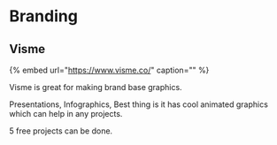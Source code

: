 # Branding

## Visme

{% embed url="https://www.visme.co/" caption="" %}

Visme is great for making brand base graphics.

Presentations, Infographics, Best thing is it has cool animated graphics which can help in any projects.

5 free projects can be done.

